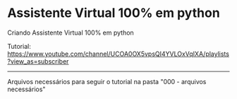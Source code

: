 # Assistente Virtual 100% em python
Criando Assistente Virtual 100% em python

Tutorial: <https://www.youtube.com/channel/UCOA0OX5vpsQI4YVLOxVqIXA/playlists?view_as=subscriber>
****
Arquivos necessários para seguir o tutorial na pasta "000 - arquivos necessários"

